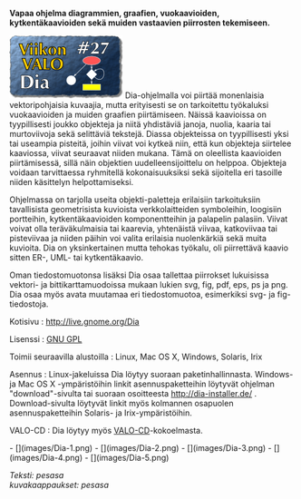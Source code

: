 <!--
Title: 1x27 Dia - Viikon VALO #27
Date: 2011/07/03
Pageimage: valo27-Dia.png
Tags: Linux,Windows,Mac OS X,Solaris,Irix,Toimisto,Kuvat,Kaaviot
-->

**Vapaa ohjelma diagrammien, graafien, vuokaavioiden, kytkentäkaavioiden
sekä muiden vastaavien piirrosten tekemiseen.**

![](images/valo27-Dia.png "fig:valo27-Dia.png") Dia-ohjelmalla voi piirtää
monenlaisia vektoripohjaisia kuvaajia, mutta erityisesti se on
tarkoitettu työkaluksi vuokaavioiden ja muiden graafien piirtämiseen.
Näissä kaavioissa on tyypillisesti joukko objekteja ja niitä yhdistäviä
janoja, nuolia, kaaria tai murtoviivoja sekä selittäviä tekstejä. Diassa
objekteissa on tyypillisesti yksi tai useampia pisteitä, joihin viivat
voi kytkeä niin, että kun objekteja siirtelee kaaviossa, viivat
seuraavat niiden mukana. Tämä on oleellista kaavioiden piirtämisessä,
sillä näin objektien uudelleensijoittelu on helppoa. Objekteja voidaan
tarvittaessa ryhmitellä kokonaisuuksiksi sekä sijoitella eri tasoille
niiden käsittelyn helpottamiseksi.

Ohjelmassa on tarjolla useita objekti-paletteja erilaisiin tarkoituksiin
tavallisista geometrisista kuvioista verkkolaitteiden symboleihin,
loogisiin portteihin, kytkentäkaavioiden komponentteihin ja palapelin
palasiin. Viivat voivat olla teräväkulmaisia tai kaarevia, yhtenäistä
viivaa, katkoviivaa tai pisteviivaa ja niiden päihin voi valita
erilaisia nuolenkärkiä sekä muita kuvioita. Dia on yksinkertainen mutta
tehokas työkalu, oli piirrettävä kaavio sitten ER-, UML- tai
kytkentäkaavio.

Oman tiedostomuotonsa lisäksi Dia osaa tallettaa piirrokset lukuisissa
vektori- ja bittikarttamuodoissa mukaan lukien svg, fig, pdf, eps, ps ja
png. Dia osaa myös avata muutamaa eri tiedostomuotoa, esimerkiksi svg-
ja fig-tiedostoja.

Kotisivu
:   <http://live.gnome.org/Dia>

Lisenssi
:   [GNU GPL](GNU_GPL)

Toimii seuraavilla alustoilla
:   Linux, Mac OS X, Windows, Solaris, Irix

Asennus
:   Linux-jakeluissa Dia löytyy suoraan paketinhallinnasta. Windows- ja
    Mac OS X -ympäristöihin linkit asennuspaketteihin löytyvät ohjelman
    "download"-sivulta tai suoraan osoitteesta
    <http://dia-installer.de/> . Download-sivulta löytyvät linkit myös
    kolmannen osapuolen asennuspaketteihin Solaris- ja
    Irix-ympäristöihin.

VALO-CD
:   Dia löytyy myös
    [VALO-CD](http://www.valo-cd.fi/ilmainen_dia)-kokoelmasta.

<div class="psgallery" markdown="1">
-   [](images/Dia-1.png)
-   [](images/Dia-2.png)
-   [](images/Dia-3.png)
-   [](images/Dia-4.png)
-   [](images/Dia-5.png)
</div>

*Teksti: pesasa* <br />
*kuvakaappaukset: pesasa*
